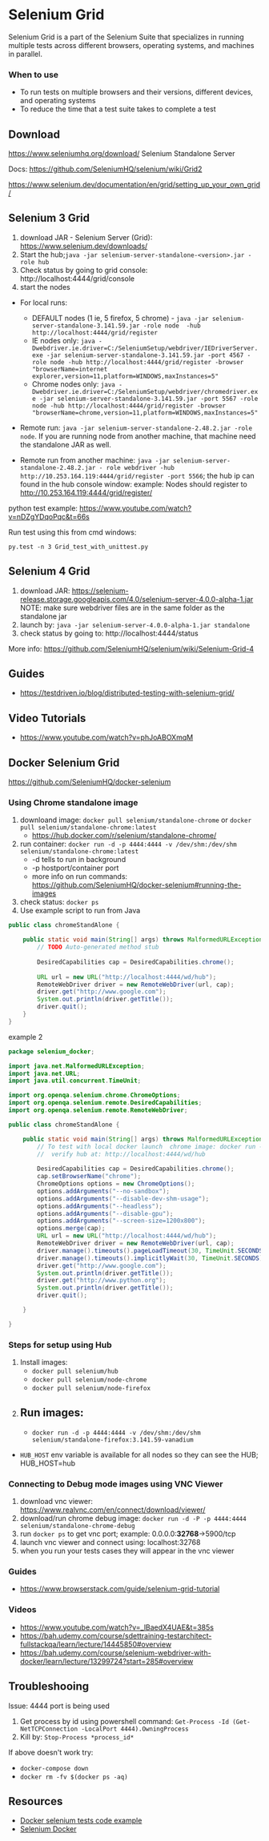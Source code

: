 # Selenium Grid

Selenium Grid is a part of the Selenium Suite that specializes in running multiple tests across different browsers, operating systems, and machines in parallel.

### When to use
- To run tests on multiple browsers and their versions, different devices, and operating systems
- To reduce the time that a test suite takes to complete a test

## Download

https://www.seleniumhq.org/download/
Selenium Standalone Server


Docs:
https://github.com/SeleniumHQ/selenium/wiki/Grid2

https://www.selenium.dev/documentation/en/grid/setting_up_your_own_grid/

## Selenium 3 Grid

1. download JAR - Selenium Server (Grid): https://www.selenium.dev/downloads/
2. Start the hub;```java -jar selenium-server-standalone-<version>.jar -role hub```
3. Check status by going to grid console:  http://localhost:4444/grid/console
4. start the nodes

- For local runs:
    - DEFAULT nodes (1 ie, 5 firefox, 5 chrome) - ```java -jar selenium-server-standalone-3.141.59.jar -role node  -hub http://localhost:4444/grid/register```
    - IE nodes only: ```java -Dwebdriver.ie.driver=C:/SeleniumSetup/webdriver/IEDriverServer.exe -jar selenium-server-standalone-3.141.59.jar -port 4567 -role node -hub http://localhost:4444/grid/register -browser "browserName=internet explorer,version=11,platform=WINDOWS,maxInstances=5"```
    - Chrome nodes only: ```java -Dwebdriver.ie.driver=C:/SeleniumSetup/webdriver/chromedriver.exe -jar selenium-server-standalone-3.141.59.jar -port 5567 -role node -hub http://localhost:4444/grid/register -browser "browserName=chrome,version=11,platform=WINDOWS,maxInstances=5"```

- Remote run: ```java -jar selenium-server-standalone-2.48.2.jar -role node```. If you are running node from another machine, that machine need the standalone JAR as well.
- Remote run from another machine: ```java -jar selenium-server-standalone-2.48.2.jar - role webdriver -hub http://10.253.164.119:4444/grid/register -port 5566```; the hub ip can found in the hub console window: example: Nodes should register to http://10.253.164.119:4444/grid/register/


python test example:
https://www.youtube.com/watch?v=nDZgYDqoPqc&t=66s

Run test using this from cmd windows:
```
py.test -n 3 Grid_test_with_unittest.py
```

## Selenium 4 Grid

1. download JAR: https://selenium-release.storage.googleapis.com/4.0/selenium-server-4.0.0-alpha-1.jar
NOTE: make sure webdriver files are in the same folder as the standalone jar
2. launch by: ```java -jar selenium-server-4.0.0-alpha-1.jar standalone``` 
3. check status by going to: http://localhost:4444/status

More info: https://github.com/SeleniumHQ/selenium/wiki/Selenium-Grid-4


## Guides

- https://testdriven.io/blog/distributed-testing-with-selenium-grid/

## Video Tutorials

- https://www.youtube.com/watch?v=phJoABOXmqM



## Docker Selenium Grid

https://github.com/SeleniumHQ/docker-selenium

### Using Chrome standalone image

1. downloand image: ```docker pull selenium/standalone-chrome``` or ```docker pull selenium/standalone-chrome:latest```
    - https://hub.docker.com/r/selenium/standalone-chrome/
2. run container: ```docker run -d -p 4444:4444 -v /dev/shm:/dev/shm selenium/standalone-chrome:latest```
    - -d tells to run in background
    - -p hostport/container port
    - more info on run commands: https://github.com/SeleniumHQ/docker-selenium#running-the-images
3. check status: ```docker ps```  
4. Use example script to run from Java

```java
public class chromeStandAlone {

	public static void main(String[] args) throws MalformedURLException {
		// TODO Auto-generated method stub
		
		DesiredCapabilities cap = DesiredCapabilities.chrome();
	
		URL url = new URL("http://localhost:4444/wd/hub");
		RemoteWebDriver driver = new RemoteWebDriver(url, cap);
		driver.get("http://www.google.com");
		System.out.println(driver.getTitle());
		driver.quit();
	}
}
```

example 2
```java
package selenium_docker;

import java.net.MalformedURLException;
import java.net.URL;
import java.util.concurrent.TimeUnit;

import org.openqa.selenium.chrome.ChromeOptions;
import org.openqa.selenium.remote.DesiredCapabilities;
import org.openqa.selenium.remote.RemoteWebDriver;

public class chromeStandAlone {

	public static void main(String[] args) throws MalformedURLException {
		// To test with local docker launch  chrome image: docker run --privileged -d -p 4444:4444 selenium/standalone-chrome
		//	verify hub at: http://localhost:4444/wd/hub
		
		DesiredCapabilities cap = DesiredCapabilities.chrome();
		cap.setBrowserName("chrome");
		ChromeOptions options = new ChromeOptions();
		options.addArguments("--no-sandbox");
		options.addArguments("--disable-dev-shm-usage");
		options.addArguments("--headless");
		options.addArguments("--disable-gpu");
		options.addArguments("--screen-size=1200x800");
		options.merge(cap);
		URL url = new URL("http://localhost:4444/wd/hub");
		RemoteWebDriver driver = new RemoteWebDriver(url, cap);
		driver.manage().timeouts().pageLoadTimeout(30, TimeUnit.SECONDS);
		driver.manage().timeouts().implicitlyWait(30, TimeUnit.SECONDS);
		driver.get("http://www.google.com");
		System.out.println(driver.getTitle());
		driver.get("http://www.python.org");
		System.out.println(driver.getTitle());
		driver.quit();

	}

}
```

### Steps for setup using Hub 
1. Install images:
   -  ```docker pull selenium/hub``` 
   -  ```docker pull selenium/node-chrome```
   - ```docker pull selenium/node-firefox```
2. Run images: 
    - 
    - ```docker run -d -p 4444:4444 -v /dev/shm:/dev/shm selenium/standalone-firefox:3.141.59-vanadium```

- ```HUB_HOST``` env variable is available for all nodes so they can see the HUB; HUB_HOST=hub

### Connecting to Debug mode images using VNC Viewer

1. download vnc viewer: https://www.realvnc.com/en/connect/download/viewer/
2. download/run chrome debug image: ```docker run -d -P -p 4444:4444 selenium/standalone-chrome-debug```
3. run ```docker ps``` to get vnc port; example: 0.0.0.0:**32768**->5900/tcp
4. launch vnc viewer and connect using:  localhost:32768
5. when you run your tests cases they will appear in the vnc viewer

### Guides

- https://www.browserstack.com/guide/selenium-grid-tutorial

### Videos
- https://www.youtube.com/watch?v=_lBaedX4UAE&t=385s
- https://bah.udemy.com/course/sdettraining-testarchitect-fullstackqa/learn/lecture/14445850#overview
- https://bah.udemy.com/course/selenium-webdriver-with-docker/learn/lecture/13299724?start=285#overview 
## Troubleshooing

Issue: 4444 port is being used 

1. Get process by id using powershell command: ```Get-Process -Id (Get-NetTCPConnection -LocalPort 4444).OwningProcess```
2. Kill by: ```Stop-Process *process_id*```

If above doesn't work try: 
- ```docker-compose down```
- ```docker rm -fv $(docker ps -aq)```

## Resources

- [Docker selenium tests code example](https://github.com/vinsguru/docker-selenium-test)
- [Selenium Docker](https://github.com/vinsguru/selenium-docker)